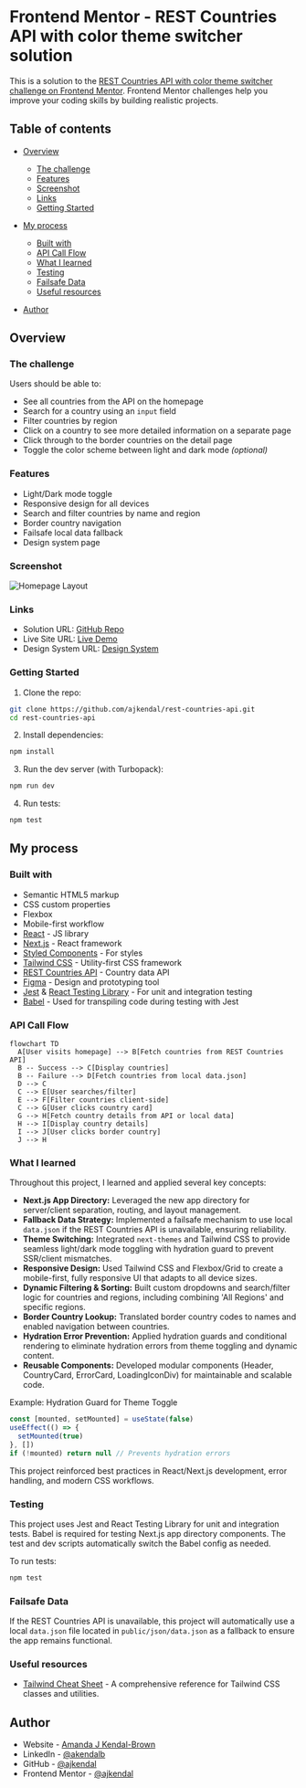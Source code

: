 # Frontend Mentor - REST Countries API with color theme switcher solution

This is a solution to the [REST Countries API with color theme switcher challenge on Frontend Mentor](https://www.frontendmentor.io/challenges/rest-countries-api-with-color-theme-switcher-5cacc469fec04111f7b848ca). Frontend Mentor challenges help you improve your coding skills by building realistic projects.

## Table of contents

- [Overview](#overview)

  - [The challenge](#the-challenge)
  - [Features](#features)
  - [Screenshot](#screenshot)
  - [Links](#links)
  - [Getting Started](#getting-started)

- [My process](#my-process)

  - [Built with](#built-with)
  - [API Call Flow](#api-call-flow)
  - [What I learned](#what-i-learned)
  - [Testing](#testing)
  - [Failsafe Data](#failsafe-data)
  - [Useful resources](#useful-resources)

- [Author](#author)

## Overview

### The challenge

Users should be able to:

- See all countries from the API on the homepage
- Search for a country using an `input` field
- Filter countries by region
- Click on a country to see more detailed information on a separate page
- Click through to the border countries on the detail page
- Toggle the color scheme between light and dark mode _(optional)_

### Features

- Light/Dark mode toggle
- Responsive design for all devices
- Search and filter countries by name and region
- Border country navigation
- Failsafe local data fallback
- Design system page

### Screenshot

![Homepage Layout](./public/images/Screenshot%202025-09-26%20at%202.07.06 PM.png)

### Links

- Solution URL: [GitHub Repo](https://github.com/ajkendal/rest-countries-api)
- Live Site URL: [Live Demo](https://rest-countries-api-ajkendal.vercel.app/)
- Design System URL: [Design System](https://rest-countries-api-ajkendal.vercel.app/design-system)

### Getting Started

1. Clone the repo:

```sh
git clone https://github.com/ajkendal/rest-countries-api.git
cd rest-countries-api
```

2. Install dependencies:

```sh
npm install
```

3. Run the dev server (with Turbopack):

```sh
npm run dev
```

4. Run tests:

```sh
npm test
```

## My process

### Built with

- Semantic HTML5 markup
- CSS custom properties
- Flexbox
- Mobile-first workflow
- [React](https://reactjs.org/) - JS library
- [Next.js](https://nextjs.org/) - React framework
- [Styled Components](https://styled-components.com/) - For styles
- [Tailwind CSS](https://tailwindcss.com/) - Utility-first CSS framework
- [REST Countries API](https://restcountries.com/) - Country data API
- [Figma](https://www.figma.com/) - Design and prototyping tool
- [Jest](https://jestjs.io/) & [React Testing Library](https://testing-library.com/docs/react-testing-library/intro/) - For unit and integration testing
- [Babel](https://babeljs.io/) - Used for transpiling code during testing with Jest

### API Call Flow

```mermaid
flowchart TD
  A[User visits homepage] --> B[Fetch countries from REST Countries API]
  B -- Success --> C[Display countries]
  B -- Failure --> D[Fetch countries from local data.json]
  D --> C
  C --> E[User searches/filter]
  E --> F[Filter countries client-side]
  C --> G[User clicks country card]
  G --> H[Fetch country details from API or local data]
  H --> I[Display country details]
  I --> J[User clicks border country]
  J --> H
```

### What I learned

Throughout this project, I learned and applied several key concepts:

- **Next.js App Directory:** Leveraged the new app directory for server/client separation, routing, and layout management.
- **Fallback Data Strategy:** Implemented a failsafe mechanism to use local `data.json` if the REST Countries API is unavailable, ensuring reliability.
- **Theme Switching:** Integrated `next-themes` and Tailwind CSS to provide seamless light/dark mode toggling with hydration guard to prevent SSR/client mismatches.
- **Responsive Design:** Used Tailwind CSS and Flexbox/Grid to create a mobile-first, fully responsive UI that adapts to all device sizes.
- **Dynamic Filtering & Sorting:** Built custom dropdowns and search/filter logic for countries and regions, including combining 'All Regions' and specific regions.
- **Border Country Lookup:** Translated border country codes to names and enabled navigation between countries.
- **Hydration Error Prevention:** Applied hydration guards and conditional rendering to eliminate hydration errors from theme toggling and dynamic content.
- **Reusable Components:** Developed modular components (Header, CountryCard, ErrorCard, LoadingIconDiv) for maintainable and scalable code.

Example: Hydration Guard for Theme Toggle

```js
const [mounted, setMounted] = useState(false)
useEffect(() => {
  setMounted(true)
}, [])
if (!mounted) return null // Prevents hydration errors
```

This project reinforced best practices in React/Next.js development, error handling, and modern CSS workflows.

### Testing

This project uses Jest and React Testing Library for unit and integration tests. Babel is required for testing Next.js app directory components. The test and dev scripts automatically switch the Babel config as needed.

To run tests:

```sh
npm test
```

### Failsafe Data

If the REST Countries API is unavailable, this project will automatically use a local `data.json` file located in `public/json/data.json` as a fallback to ensure the app remains functional.

### Useful resources

- [Tailwind Cheat Sheet](https://nerdcave.com/tailwind-cheat-sheet) - A comprehensive reference for Tailwind CSS classes and utilities.

## Author

- Website - [Amanda J Kendal-Brown](https://ajkendal.github.io/)
- LinkedIn - [@akendalb](https://www.linkedin.com/in/akendalb)
- GitHub - [@ajkendal](https://github.com/ajkendal/)
- Frontend Mentor - [@ajkendal](https://www.frontendmentor.io/profile/ajkendal)
